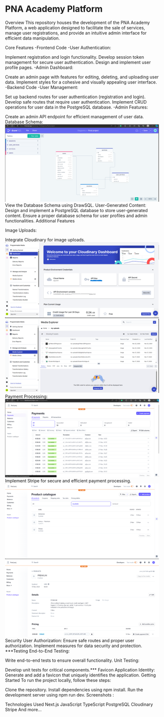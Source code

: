 # PNA Academy Platform

Overview
This repository houses the development of the PNA Academy Platform, a web application designed to facilitate the sale of services, manage user registrations, and provide an intuitive admin interface for efficient data manipulation.

Core Features
-Frontend Code
-User Authentication:

Implement registration and login functionality.
Develop session token management for secure user authentication.
Design and implement user profile pages.
-Admin Dashboard:

Create an admin page with features for editing, deleting, and uploading user data.
Implement styles for a cohesive and visually appealing user interface.
-Backend Code
-User Management:

Set up backend routes for user authentication (registration and login).
Develop safe routes that require user authentication.
Implement CRUD operations for user data in the PostgreSQL database.
-Admin Features:

Create an admin API endpoint for efficient management of user data.
Database
Schema:
![Project Screenshot](/public/drawsql.png)
View the Database Schema using DrawSQL.
User-Generated Content:
Design and implement a PostgreSQL database to store user-generated content.
Ensure a proper database schema for user profiles and admin functionalities.
Additional Features

Image Uploads:

Integrate Cloudinary for image uploads.
![Project Screenshot](/public/cloudi.png)
![Project Screenshot](/public/cloudinary.png)
Payment Processing:
![Project Screenshot](/public/stripeapi.png)
Implement Stripe for secure and efficient payment processing.
![Project Screenshot](/public/stripeprod.png)
![Project Screenshot](/public/stripedes.png)
Security
User Authorization:
Ensure safe routes and proper user authorization.
Implement measures for data security and protection.
\*\*\*Testing
End-to-End Testing:

Write end-to-end tests to ensure overall functionality.
Unit Testing:

Develop unit tests for critical components.\*\*\*
Favicon
Application Identity:
Generate and add a favicon that uniquely identifies the application.
Getting Started
To run the project locally, follow these steps:

Clone the repository.
Install dependencies using npm install.
Run the development server using npm run dev.
Screenshots :

Technologies Used
Next.js
JavaScript
TypeScript
PostgreSQL
Cloudinary
Stripe
And more...

